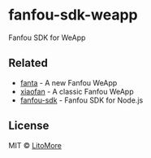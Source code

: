 # fanfou-sdk-weapp

Fanfou SDK for WeApp

## Related

- [fanta](https://github.com/LitoMore/fanta) - A new Fanfou WeApp
- [xiaofan](https://github.com/fanfoujs/xiaofan) - A classic Fanfou WeApp
- [fanfou-sdk](https://github.com/LitoMore/fanfou-sdk-node) - Fanfou SDK for Node.js

## License

MIT © [LitoMore](https://github.com/LitoMore)
